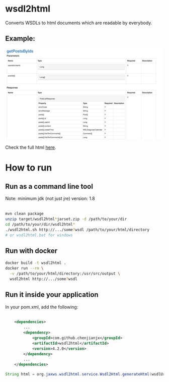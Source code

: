 # wsdl2html

Converts WSDLs to html documents which are readable by everybody. 
 

## Example: 

![v3-sample](doc/image/v3-sample.png)

Check the full html [here](https://rawgit.com/chenjianjx/wsdl2html/master/doc/sample/BbsWebService_v2.html). 


# How to run

## Run as a command line tool

Note:  minimum jdk (not just jre) version: 1.8

```bash

mvn clean package 
unzip target/wsdl2html*jarset.zip -d /path/to/your/dir
cd /path/to/your/dir/wsdl2html*
./wsdl2html.sh http://.../some?wsdl /path/to/your/html/directory  
# or wsdl2html.bat for windows

```

## Run with docker

```bash
docker build -t wsdl2html .
docker run --rm \
  -v /path/to/your/html/directory:/usr/src/output \
  wsdl2html http://.../some?wsdl
```

## Run it inside your application

In your pom.xml, add the following: 

```xml

	<dependencies>
		...	
		<dependency>
			<groupId>com.github.chenjianjx</groupId>
			<artifactId>wsdl2html</artifactId>
			<version>4.2.0</version>
		</dependency>
		...
	</dependencies>	

```



```java
String html = org.jaxws.wsdl2html.service.Wsdl2Html.generateHtml(wsdlUrl); 
```  

